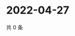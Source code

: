 # 2022-04-27

共 0 条

<!-- BEGIN WEIBO -->
<!-- 最后更新时间 Wed Apr 27 2022 04:17:21 GMT+0800 (China Standard Time) -->

<!-- END WEIBO -->
